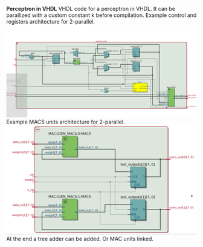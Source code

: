 __Perceptron in VHDL__
VHDL code for a perceptron in VHDL. It can be parallized with a custom constant k before compilation.
Example control and registers architecture for 2-parallel.
![alt text](https://github.com/CyrilKoe/IL2230_perceptron/blob/master/IL2230/lab1/k_parallel/rtl_views/parallel.png)
Example MACS units architecture for 2-parallel.
![alt text](https://github.com/CyrilKoe/IL2230_perceptron/blob/master/IL2230/lab1/k_parallel/rtl_views/layer.png)
At the end a tree adder can be added. Or MAC units linked.
